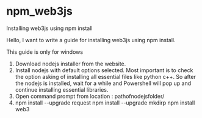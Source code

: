 # npm_web3js
Installing web3js using npm install

Hello,
I want to write a guide for installing web3js using npm install.

This guide is only for windows

1. Download nodejs installer from the website.
2. Install nodejs with default options selected. Most important is to check the option asking of installing all essential files like python c++.
    So after the nodejs is installed, wait for a while and Powershell will pop up and continue installing essential libraries.
3. Open command prompt from location : pathofnodejsfolder/
4. npm install --upgrade request
   npm install --upgrade mkdirp
   npm install web3

